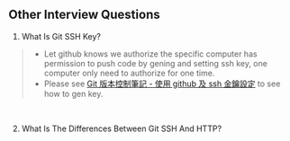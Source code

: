 ## Other Interview Questions

1. What Is Git SSH Key?
> - Let github knows we authorize the specific computer has permission to push code by gening and setting ssh key, one computer only need to authorize for one time.
> - Please see [Git 版本控制筆記 - 使用 github 及 ssh 金鑰設定](https://blog.jaycetyle.com/2018/02/github-ssh/) to see how to gen key.

<br/>

2. What Is The Differences Between Git SSH And HTTP?

<br/>
